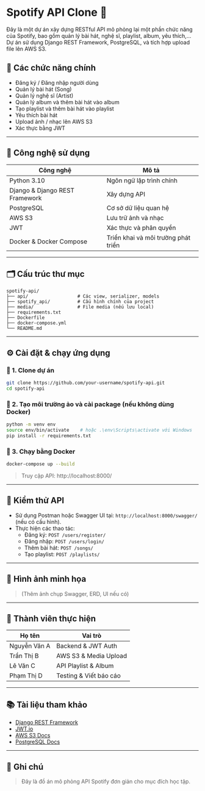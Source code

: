 
# Spotify API Clone 🎵

Đây là một dự án xây dựng RESTful API mô phỏng lại một phần chức năng của Spotify, bao gồm quản lý bài hát, nghệ sĩ, playlist, album, yêu thích,... Dự án sử dụng Django REST Framework, PostgreSQL, và tích hợp upload file lên AWS S3.

## 🚀 Các chức năng chính

- Đăng ký / Đăng nhập người dùng
- Quản lý bài hát (Song)
- Quản lý nghệ sĩ (Artist)
- Quản lý album và thêm bài hát vào album
- Tạo playlist và thêm bài hát vào playlist
- Yêu thích bài hát
- Upload ảnh / nhạc lên AWS S3
- Xác thực bằng JWT

---

## 🧰 Công nghệ sử dụng

| Công nghệ | Mô tả |
|----------|-------|
| Python 3.10 | Ngôn ngữ lập trình chính |
| Django & Django REST Framework | Xây dựng API |
| PostgreSQL | Cơ sở dữ liệu quan hệ |
| AWS S3 | Lưu trữ ảnh và nhạc |
| JWT | Xác thực và phân quyền |
| Docker & Docker Compose | Triển khai và môi trường phát triển |

---

## 🗂️ Cấu trúc thư mục

```
spotify-api/
├── api/                  # Các view, serializer, models
├── spotify_api/          # Cấu hình chính của project
├── media/                # File media (nếu lưu local)
├── requirements.txt
├── Dockerfile
├── docker-compose.yml
└── README.md
```

---

## ⚙️ Cài đặt & chạy ứng dụng

### 🔧 1. Clone dự án
```bash
git clone https://github.com/your-username/spotify-api.git
cd spotify-api
```

### 🐍 2. Tạo môi trường ảo và cài package (nếu không dùng Docker)
```bash
python -m venv env
source env/bin/activate    # hoặc .\env\Scripts\activate với Windows
pip install -r requirements.txt
```

### 🐳 3. Chạy bằng Docker
```bash
docker-compose up --build
```

> Truy cập API: http://localhost:8000/

---

## 🧪 Kiểm thử API

- Sử dụng Postman hoặc Swagger UI tại: `http://localhost:8000/swagger/` (nếu có cấu hình).
- Thực hiện các thao tác:
  - Đăng ký: `POST /users/register/`
  - Đăng nhập: `POST /users/login/`
  - Thêm bài hát: `POST /songs/`
  - Tạo playlist: `POST /playlists/`

---

## 📸 Hình ảnh minh họa

> (Thêm ảnh chụp Swagger, ERD, UI nếu có)

---

## 👥 Thành viên thực hiện

| Họ tên | Vai trò |
|--------|---------|
| Nguyễn Văn A | Backend & JWT Auth |
| Trần Thị B | AWS S3 & Media Upload |
| Lê Văn C | API Playlist & Album |
| Phạm Thị D | Testing & Viết báo cáo |

---

## 📚 Tài liệu tham khảo

- [Django REST Framework](https://www.django-rest-framework.org/)
- [JWT.io](https://jwt.io/)
- [AWS S3 Docs](https://docs.aws.amazon.com/s3/)
- [PostgreSQL Docs](https://www.postgresql.org/docs/)

---

## 📌 Ghi chú

> Đây là đồ án mô phỏng API Spotify đơn giản cho mục đích học tập.
